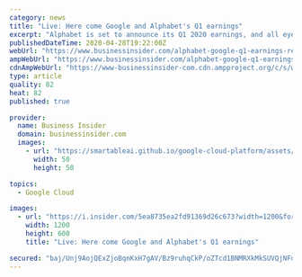 ```yaml
---
category: news
title: "Live: Here come Google and Alphabet's Q1 earnings"
excerpt: "Alphabet is set to announce its Q1 2020 earnings, and all eyes are on how much damage the pandemic is doing to its ad business."
publishedDateTime: 2020-04-28T19:22:00Z
webUrl: "https://www.businessinsider.com/alphabet-google-q1-earnings-revenue-profit-2020-4"
ampWebUrl: "https://www.businessinsider.com/alphabet-google-q1-earnings-revenue-profit-2020-4?amp"
cdnAmpWebUrl: "https://www-businessinsider-com.cdn.ampproject.org/c/s/www.businessinsider.com/alphabet-google-q1-earnings-revenue-profit-2020-4?amp"
type: article
quality: 82
heat: 82
published: true

provider:
  name: Business Insider
  domain: businessinsider.com
  images:
    - url: "https://smartableai.github.io/google-cloud-platform/assets/images/organizations/businessinsider.com-50x50.jpg"
      width: 50
      height: 50

topics:
  - Google Cloud

images:
  - url: "https://i.insider.com/5ea8735ea2fd91369d26c673?width=1200&format=jpeg"
    width: 1200
    height: 600
    title: "Live: Here come Google and Alphabet's Q1 earnings"

secured: "baj/Unj9AojQExZjoBqnKxH7gAV/Bz9ruhqCkP/oZTcd1BNMRXkMkSUVQjNFqqAuWE19uoUUmm1rDiA1fjg9mzpgv+uXLAaqNl05n4QjJmoMxtC49o2ZMVpsJI8D4RfjGjvarbwTAiz71YgMhuU9R/PqVykbPidYvP5jY1/Wf5a1lW9yAbI3D7VNHk+b/Ygysakwu+EbUP0WfdIeQr6EQah3sxF1RhBl+kDWbnhjtSzadvctu+U/2ZMjXJ7k/WJwZg2bZL1GQ8h7XRooACEz8Ex5/BNStYG9dvK/r5/j+1CEEQC1otklTS2FVPpv/Vez;WYrp65+LSYza05+cwZm8Sw=="
---
```


